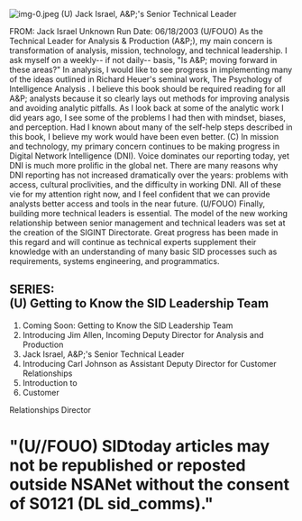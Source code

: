 ![img-0.jpeg](img-0.jpeg)
(U) Jack Israel, A\&P;'s Senior Technical Leader

FROM: Jack Israel
Unknown
Run Date: 06/18/2003
(U/FOUO) As the Technical Leader for Analysis \& Production (A\&P;), my main concern is transformation of analysis, mission, technology, and technical leadership. I ask myself on a weekly-- if not daily-- basis, "Is A\&P; moving forward in these areas?" In analysis, I would like to see progress in implementing many of the ideas outlined in Richard Heuer's seminal work, The Psychology of Intelligence Analysis . I believe this book should be required reading for all A\&P; analysts because it so clearly lays out methods for improving analysis and avoiding analytic pitfalls. As I look back at some of the analytic work I did years ago, I see some of the problems I had then with mindset, biases, and perception. Had I known about many of the self-help steps described in this book, I believe my work would have been even better.
(C) In mission and technology, my primary concern continues to be making progress in Digital Network Intelligence (DNI). Voice dominates our reporting today, yet DNI is much more prolific in the global net. There are many reasons why DNI reporting has not increased dramatically over the years: problems with access, cultural proclivities, and the difficulty in working DNI. All of these vie for my attention right now, and I feel confident that we can provide analysts better access and tools in the near future.
(U/FOUO) Finally, building more technical leaders is essential. The model of the new working relationship between senior management and technical leaders was set at the creation of the SIGINT Directorate. Great progress has been made in this regard and will continue as technical experts supplement their knowledge with an understanding of many basic SID processes such as requirements, systems engineering, and programmatics.

## SERIES: <br> (U) Getting to Know the SID Leadership Team

1. Coming Soon: Getting to Know the SID Leadership Team
2. Introducing Jim Allen, Incoming Deputy Director for Analysis and Production
3. Jack Israel, A\&P;'s Senior Technical Leader
4. Introducing Carl Johnson as Assistant Deputy Director for Customer Relationships
5. Introduction to
6. Customer

Relationships
Director

# "(U//FOUO) SIDtoday articles may not be republished or reposted outside NSANet without the consent of S0121 (DL sid_comms)."

